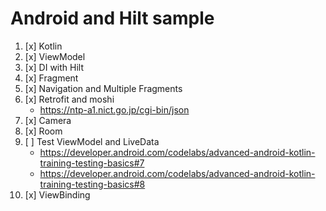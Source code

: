 # Android and Hilt sample

1. [x] Kotlin
2. [x] ViewModel
3. [x] DI with Hilt
4. [x] Fragment
5. [x] Navigation and Multiple Fragments
6. [x] Retrofit and moshi
    - https://ntp-a1.nict.go.jp/cgi-bin/json
7. [x] Camera
8. [x] Room
9. [ ] Test ViewModel and LiveData
    - https://developer.android.com/codelabs/advanced-android-kotlin-training-testing-basics#7
    - https://developer.android.com/codelabs/advanced-android-kotlin-training-testing-basics#8
10. [x] ViewBinding
